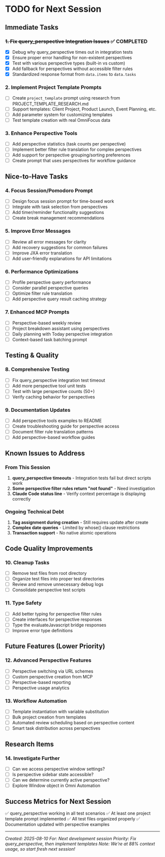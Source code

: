 # TODO for Next Session

## Immediate Tasks

### ~~1. Fix query_perspective Integration Issues~~ ✅ COMPLETED
- [x] Debug why query_perspective times out in integration tests
- [x] Ensure proper error handling for non-existent perspectives
- [x] Test with various perspective types (built-in vs custom)
- [x] Add fallback for perspectives without accessible filter rules
- [x] Standardized response format from `data.items` to `data.tasks`

### 2. Implement Project Template Prompts
- [ ] Create `project_template` prompt using research from PROJECT_TEMPLATE_RESEARCH.md
- [ ] Support templates: Client Project, Product Launch, Event Planning, etc.
- [ ] Add parameter system for customizing templates
- [ ] Test template creation with real OmniFocus data

### 3. Enhance Perspective Tools
- [ ] Add perspective statistics (task counts per perspective)
- [ ] Implement better filter rule translation for complex perspectives
- [ ] Add support for perspective grouping/sorting preferences
- [ ] Create prompt that uses perspectives for workflow guidance

## Nice-to-Have Tasks

### 4. Focus Session/Pomodoro Prompt
- [ ] Design focus session prompt for time-boxed work
- [ ] Integrate with task selection from perspectives
- [ ] Add timer/reminder functionality suggestions
- [ ] Create break management recommendations

### 5. Improve Error Messages
- [ ] Review all error messages for clarity
- [ ] Add recovery suggestions for common failures
- [ ] Improve JXA error translation
- [ ] Add user-friendly explanations for API limitations

### 6. Performance Optimizations
- [ ] Profile perspective query performance
- [ ] Consider parallel perspective queries
- [ ] Optimize filter rule translation
- [ ] Add perspective query result caching strategy

### 7. Enhanced MCP Prompts
- [ ] Perspective-based weekly review
- [ ] Project breakdown assistant using perspectives
- [ ] Daily planning with Today perspective integration
- [ ] Context-based task batching prompt

## Testing & Quality

### 8. Comprehensive Testing
- [ ] Fix query_perspective integration test timeout
- [ ] Add more perspective tool unit tests
- [ ] Test with large perspective counts (50+)
- [ ] Verify caching behavior for perspectives

### 9. Documentation Updates
- [ ] Add perspective tools examples to README
- [ ] Create troubleshooting guide for perspective access
- [ ] Document filter rule translation patterns
- [ ] Add perspective-based workflow guides

## Known Issues to Address

### From This Session
1. **query_perspective timeouts** - Integration tests fail but direct scripts work
2. **Some perspective filter rules return "not found"** - Need investigation
3. **Claude Code status line** - Verify context percentage is displaying correctly

### Ongoing Technical Debt
1. **Tag assignment during creation** - Still requires update after create
2. **Complex date queries** - Limited by whose() clause restrictions
3. **Transaction support** - No native atomic operations

## Code Quality Improvements

### 10. Cleanup Tasks
- [ ] Remove test files from root directory
- [ ] Organize test files into proper test directories
- [ ] Review and remove unnecessary debug logs
- [ ] Consolidate perspective test scripts

### 11. Type Safety
- [ ] Add better typing for perspective filter rules
- [ ] Create interfaces for perspective responses
- [ ] Type the evaluateJavascript bridge responses
- [ ] Improve error type definitions

## Future Features (Lower Priority)

### 12. Advanced Perspective Features
- [ ] Perspective switching via URL schemes
- [ ] Custom perspective creation from MCP
- [ ] Perspective-based reporting
- [ ] Perspective usage analytics

### 13. Workflow Automation
- [ ] Template instantiation with variable substitution
- [ ] Bulk project creation from templates
- [ ] Automated review scheduling based on perspective content
- [ ] Smart task distribution across perspectives

## Research Items

### 14. Investigate Further
- [ ] Can we access perspective window settings?
- [ ] Is perspective sidebar state accessible?
- [ ] Can we determine currently active perspective?
- [ ] Explore Window object in Omni Automation

## Success Metrics for Next Session

✅ query_perspective working in all test scenarios
✅ At least one project template prompt implemented
✅ All test files organized properly
✅ Documentation updated with perspective examples

---

*Created: 2025-08-10*
*For: Next development session*
*Priority: Fix query_perspective, then implement templates*
*Note: We're at 88% context usage, so start fresh next session!*